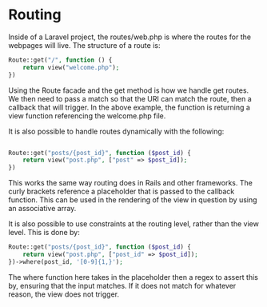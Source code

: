 # Routing

Inside of a Laravel project, the routes/web.php is where the routes for the webpages will live. The structure of a route is:

```php
Route::get("/", function () {
    return view("welcome.php");
})
```

Using the Route facade and the get method is how we handle get routes. We then need to pass a match so that the URI can match the route, then a callback that will trigger. In the above example, the function is returning a view function referencing the welcome.php file.

It is also possible to handle routes dynamically with the following:

```php

Route::get("posts/{post_id}", function ($post_id) {
    return view("post.php", ["post" => $post_id]);
})

```

This works the same way routing does in Rails and other frameworks. The curly brackets reference a placeholder that is passed to the callback function. This can be used in the rendering of the view in question by using an associative array.

It is also possible to use constraints at the routing level, rather than the view level. This is done by:

```php
Route::get("posts/{post_id}", function ($post_id) {
    return view("post.php", ["post_id" => $post_id]);
})->where(post_id, '[0-9]{1,}');

```

The where function here takes in the placeholder then a regex to assert this by, ensuring that the input matches. If it does not match for whatever reason, the view does not trigger.